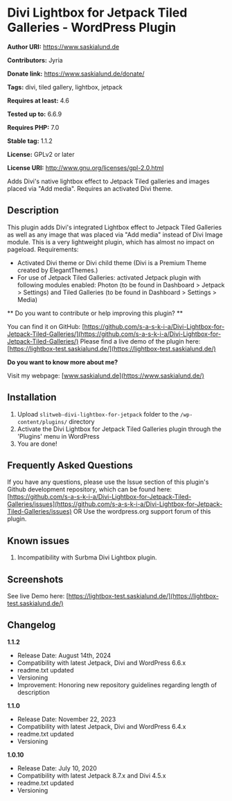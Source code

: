 # Divi Lightbox for Jetpack Tiled Galleries - WordPress Plugin #

**Author URI:** https://www.saskialund.de

**Contributors:** Jyria

**Donate link:** https://www.saskialund.de/donate/

**Tags:** divi, tiled gallery, lightbox, jetpack

**Requires at least:** 4.6

**Tested up to:** 6.6.9

**Requires PHP:** 7.0

**Stable tag:** 1.1.2

**License:** GPLv2 or later

**License URI:** http://www.gnu.org/licenses/gpl-2.0.html

Adds Divi's native lightbox effect to Jetpack Tiled galleries and images placed via "Add media". Requires an activated Divi theme.

## Description ##

This plugin adds Divi's integrated Lightbox effect to Jetpack Tiled Galleries as well as any image that was placed via "Add media" instead of Divi Image module. This is a very lightweight plugin, which has almost no impact on pageload.
Requirements:
+ Activated Divi theme or Divi child theme (Divi is a Premium Theme created by ElegantThemes.) 
+ For use of Jetpack Tiled Galleries: activated Jetpack plugin with following modules enabled: Photon (to be found in Dashboard > Jetpack > Settings) and Tiled Galleries (to be found in Dashboard > Settings > Media)

** Do you want to contribute or help improving this plugin? **

You can find it on GitHub: [https://github.com/s-a-s-k-i-a/Divi-Lightbox-for-Jetpack-Tiled-Galleries/](https://github.com/s-a-s-k-i-a/Divi-Lightbox-for-Jetpack-Tiled-Galleries/)
Please find a live demo of the plugin here: [https://lightbox-test.saskialund.de/](https://lightbox-test.saskialund.de/)

**Do you want to know more about me?**

Visit my webpage: [www.saskialund.de](https://www.saskialund.de/)


## Installation ##

1. Upload `slitweb-divi-lightbox-for-jetpack` folder to the `/wp-content/plugins/` directory
2. Activate the Divi Lightbox for Jetpack Tiled Galleries plugin through the 'Plugins' menu in WordPress
3. You are done!


## Frequently Asked Questions ##

If you have any questions, please use the Issue section of this plugin's Github development repository, which can be found here: [https://github.com/s-a-s-k-i-a/Divi-Lightbox-for-Jetpack-Tiled-Galleries/issues](https://github.com/s-a-s-k-i-a/Divi-Lightbox-for-Jetpack-Tiled-Galleries/issues)
OR
Use the wordpress.org support forum of this plugin.


## Known issues ##

1. Incompatibility with Surbma Divi Lightbox plugin.


## Screenshots ##

See live Demo here: [https://lightbox-test.saskialund.de/](https://lightbox-test.saskialund.de/)


## Changelog ##

**1.1.2**
* Release Date: August 14th, 2024
* Compatibility with latest Jetpack, Divi and WordPress 6.6.x
* readme.txt updated
* Versioning
* Improvement: Honoring new repository guidelines regarding length of description

**1.1.0**
* Release Date: November 22, 2023
* Compatibility with latest Jetpack, Divi and WordPress 6.4.x
* readme.txt updated
* Versioning

**1.0.10**
* Release Date: July 10, 2020
* Compatibility with latest Jetpack 8.7.x and Divi 4.5.x
* readme.txt updated
* Versioning
